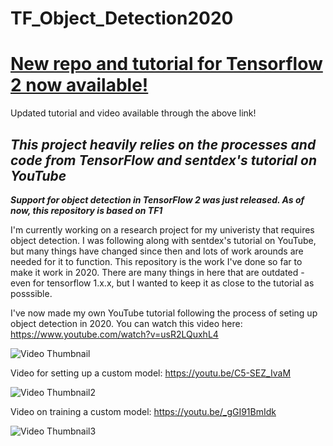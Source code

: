 # TF_Object_Detection2020

# [New repo and tutorial for Tensorflow 2 now available!](https://github.com/Bengemon825/Tensorflow-Object-Detection-with-Tensorflow-2.0)
Updated tutorial and video available through the above link!

***This project heavily relies on the processes and code from TensorFlow and sentdex's tutorial on YouTube***
-------------------------------------------------------------------------------------------------------------
***Support for object detection in TensorFlow 2 was just released. As of now, this repository is based on TF1***

I'm currently working on a research project for my univeristy that requires object detection. I was following along with sentdex's tutorial on YouTube, but many things have changed since then and lots of work arounds are needed for it to function. This repository is the work I've done so far to make it work in 2020. There are many things in here that are outdated - even for tensorflow 1.x.x, but I wanted to keep it as close to the tutorial as posssible.

I've now made my own YouTube tutorial following the process of seting up object detection in 2020. You can watch this video here: https://www.youtube.com/watch?v=usR2LQuxhL4

![Video Thumbnail](https://github.com/Bengemon825/TF_Object_Detection2020/blob/master/other/tensorflow%20object%20detection%20tutorial.jpg)

Video for setting up a custom model: https://youtu.be/C5-SEZ_IvaM

![Video Thumbnail2](https://github.com/Bengemon825/TF_Object_Detection2020/blob/master/other/object%20detection%20-%20custom%20model.jpg)

Video on training a custom model: https://youtu.be/_gGI91BmIdk

![Video Thumbnail3](https://github.com/Bengemon825/TF_Object_Detection2020/blob/master/other/object%20detection%20-%20training.jpg)
